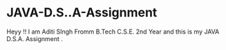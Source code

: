 # JAVA-D.S..A-Assignment
Heyy !! I am Aditi SIngh Fromm B.Tech C.S.E. 2nd Year and this is my JAVA D.S.A. Assignment .
